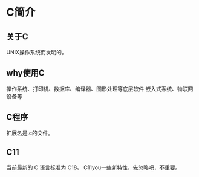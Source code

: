 # C简介
## 关于C
UNIX操作系统而发明的。

## why使用C
操作系统、打印机、数据库、编译器、图形处理等底层软件
嵌入式系统、物联网设备等

## C程序
扩展名是.c的文件。

## C11
当前最新的 C 语言标准为 C18。
C11you一些新特性，先忽略吧，不重要。